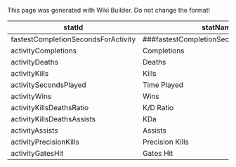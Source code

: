 <span class="wiki-builder">This page was generated with Wiki Builder. Do not change the format!</span>

statId | statName
------ | --------
fastestCompletionSecondsForActivity | ###fastestCompletionSecondsForActivity###
activityCompletions | Completions
activityDeaths | Deaths
activityKills | Kills
activitySecondsPlayed | Time Played
activityWins | Wins
activityKillsDeathsRatio | K/D Ratio
activityKillsDeathsAssists | KDa
activityAssists | Assists
activityPrecisionKills | Precision Kills
activityGatesHit | Gates Hit
